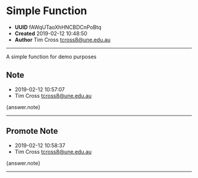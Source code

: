 
# Simple Function

- **UUID** fAWqUTaoXhHNCBDCnPoBtq 
- **Created** 2019-02-12 10:48:50 
- **Author** Tim Cross <tcross8@une.edu.au> 

-------

A simple function for demo purposes


## Note

- 2019-02-12 10:57:07
- Tim Cross <tcross8@une.edu.au>

{answer.note}

------

## Promote Note

- 2019-02-12 10:58:37
- Tim Cross <tcross8@une.edu.au>

{answer.note}

------

